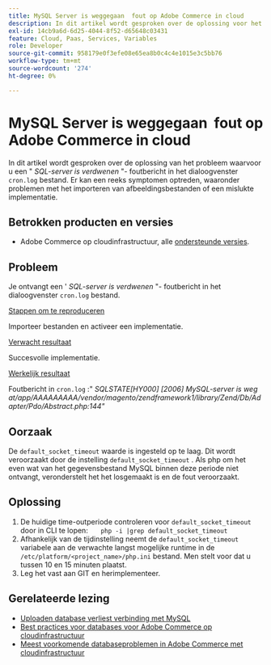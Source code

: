 ```yaml
---
title: MySQL Server is weggegaan ​ fout op Adobe Commerce in cloud
description: In dit artikel wordt gesproken over de oplossing voor het probleem waarbij een foutbericht " *SQL server has away*" in het bestand ` cron.log` wordt weergegeven. Er kan een reeks symptomen optreden, waaronder problemen met het importeren van afbeeldingsbestanden of een mislukte implementatie.
exl-id: 14cb9a6d-6d25-4044-8f52-d65648c03431
feature: Cloud, Paas, Services, Variables
role: Developer
source-git-commit: 958179e0f3efe08e65ea8b0c4c4e1015e3c5bb76
workflow-type: tm+mt
source-wordcount: '274'
ht-degree: 0%

---
```


# MySQL Server is weggegaan &#x200B; fout op Adobe Commerce in cloud

In dit artikel wordt gesproken over de oplossing van het probleem waarvoor u een &quot; *SQL-server is verdwenen* &quot;- foutbericht in het dialoogvenster `cron.log` bestand. Er kan een reeks symptomen optreden, waaronder problemen met het importeren van afbeeldingsbestanden of een mislukte implementatie.

## Betrokken producten en versies

* Adobe Commerce op cloudinfrastructuur, alle [ondersteunde versies](https://magento.com/sites/default/files/magento-software-lifecycle-policy.pdf).

## Probleem

Je ontvangt een &#39; *SQL-server is verdwenen* &quot;- foutbericht in het dialoogvenster `cron.log` bestand.

<u>Stappen om te reproduceren</u>

Importeer bestanden en activeer een implementatie.

<u>Verwacht resultaat</u>

Succesvolle implementatie.

<u>Werkelijk resultaat</u>

Foutbericht in `cron.log` :&quot; *SQLSTATE\[HY000\] \[2006\] MySQL-server is weg at/app/AAAAAAAAA/vendor/magento/zendframework1/library/Zend/Db/Adapter/Pdo/Abstract.php:144&quot;*

## Oorzaak

De `default_socket_timeout` waarde is ingesteld op te laag. Dit wordt veroorzaakt door de instelling `default_socket_timeout` . Als php om het even wat van het gegevensbestand MySQL binnen deze periode niet ontvangt, veronderstelt het het losgemaakt is en de fout veroorzaakt.

## Oplossing

1. De huidige time-outperiode controleren voor `default_socket_timeout` door in CLI te lopen:    ```    php -i |grep default_socket_timeout    ```
1. Afhankelijk van de tijdinstelling neemt de `default_socket_timeout` variabele aan de verwachte langst mogelijke runtime in de `/etc/platform/<project_name>/php.ini` bestand. Men stelt voor dat u tussen 10 en 15 minuten plaatst.
1. Leg het vast aan GIT en herimplementeer.

## Gerelateerde lezing

* [Uploaden database verliest verbinding met MySQL](/help/troubleshooting/database/database-upload-loses-connection-to-mysql.md)
* [Best practices voor databases voor Adobe Commerce op cloudinfrastructuur](https://experienceleague.adobe.com/docs/commerce-operations/implementation-playbook/best-practices/planning/database-on-cloud.html)
* [Meest voorkomende databaseproblemen in Adobe Commerce met cloudinfrastructuur](https://experienceleague.adobe.com/docs/commerce-operations/implementation-playbook/best-practices/maintenance/resolve-database-performance-issues.html)
